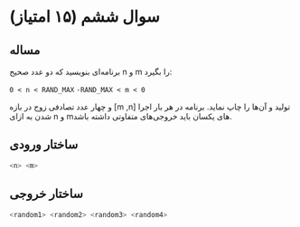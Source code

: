 # سوال ششم (۱۵ امتیاز)

## مساله

برنامه‌ای بنويسيد كه دو عدد صحیح n و m را بگیرد:

`0 < n < RAND_MAX`
`-RAND_MAX < m < 0`

و چهار عدد تصادفی زوج در بازه [m ,n] تولید و آن‌ها را چاپ نماید. برنامه در هر بار اجرا شدن به ازای n و mهای یکسان باید خروجی‌های متفاوتی داشته باشد.

## ساختار ورودی

```sh
<n> <m>
```

## ساختار خروجی

```sh
<random1> <random2> <random3> <random4>
```